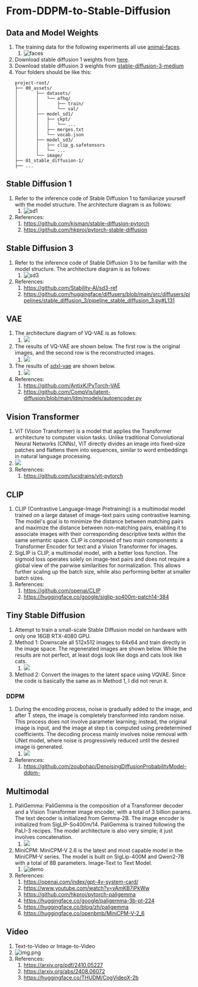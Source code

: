 # From-DDPM-to-Stable-Diffusion

## Data and Model Weights

1. The training data for the following experiments all
   use [animal-faces](https://www.kaggle.com/datasets/andrewmvd/animal-faces).
    1. ![faces](00_assets/image/animal_faces.jpg)
2. Download stable diffusion 1 weights
   from [here](https://huggingface.co/jinseokim/stable-diffusion-pytorch-data/resolve/main/data.v20221029.tar).
3. Download stable diffusion 3 weights
   from [stable-diffusion-3-medium](https://huggingface.co/stabilityai/stable-diffusion-3-medium)
4. Your folders should be like this:
   ```plaintext
   project-root/
   ├── 00_assets/
   │       ├── datasets/
   │       │   └── afhq/
   │       │       ├── train/
   │       │       └── val/
   │       ├── model_sd1/
   │       │   ├── ckpt/
   │       │   │   └── ...
   │       │   ├── merges.txt
   │       │   └── vocab.json
   │       ├── model_sd3/
   │       │   ├── clip_g.safetensors
   │       │   └── ...
   │       └── image/
   ├── 01_stable_diffusion-1/
   ├── ...
   ```

## Stable Diffusion 1

1. Refer to the inference code of Stable Diffusion 1 to familiarize yourself with the model structure. The architecture
   diagram is as follows:
    1. ![sd1](00_assets/image/sd1.png)
2. References:
    1. https://github.com/kjsman/stable-diffusion-pytorch
    2. https://github.com/hkproj/pytorch-stable-diffusion

## Stable Diffusion 3

1. Refer to the inference code of Stable Diffusion 3 to be familiar with the model structure. The architecture diagram
   is as follows:
    1. ![sd3](00_assets/image/sd3.png)
2. References:
    1. https://github.com/Stability-AI/sd3-ref
    2. https://github.com/huggingface/diffusers/blob/main/src/diffusers/pipelines/stable_diffusion_3/pipeline_stable_diffusion_3.py#L131

## VAE

1. The architecture diagram of VQ-VAE is as follows:
    1. ![](00_assets/image/vq-vae.png)
2. The results of VQ-VAE are shown below. The first row is the original images, and the second row is the
   reconstructed images.
    1. ![](00_assets/image/animal_faces_vqvae.png)
3. The results of [sdxl-vae](https://huggingface.co/stabilityai/sdxl-vae) are shown below.
    1. ![](00_assets/image/animal_faces_sdxl_vae.png)
4. References:
    1. https://github.com/AntixK/PyTorch-VAE
    2. https://github.com/CompVis/latent-diffusion/blob/main/ldm/models/autoencoder.py

## Vision Transformer

1. ViT (Vision Transformer) is a model that applies the Transformer architecture to computer vision tasks. Unlike
   traditional Convolutional Neural Networks (CNNs), ViT directly divides an image into fixed-size patches and flattens
   them into sequences, similar to word embeddings in natural language processing.
2. ![](00_assets/image/vit.gif)
3. References:
    1. https://github.com/lucidrains/vit-pytorch

## CLIP

1. CLIP (Contrastive Language-Image Pretraining) is a multimodal model trained on a large dataset of image-text pairs
   using contrastive learning. The model's goal is to minimize the distance between matching pairs and maximize the
   distance between non-matching pairs, enabling it to associate images with their corresponding descriptive texts
   within the same semantic space. CLIP is composed of two main components: a Transformer Encoder for text and a Vision
   Transformer for images.
2. SigLIP is CLIP, a multimodal model, with a better loss function. The sigmoid loss operates solely on image-text pairs
   and does not require a global view of the pairwise similarities for normalization. This allows further scaling up the
   batch size, while also performing better at smaller batch sizes.
3. References:
    1. https://github.com/openai/CLIP
    2. https://huggingface.co/google/siglip-so400m-patch14-384



## Tiny Stable Diffusion

1. Attempt to train a small-scale Stable Diffusion model on hardware with only one 16GB RTX-4080 GPU.
2. Method 1: Downscale all 512x512 images to 64x64 and train directly in the image space. The regenerated images are
   shown below. While the results are not perfect, at least dogs look like dogs and cats look like cats.
    1. ![](00_assets/image/animal_faces_direct_gen.png)
3. Method 2: Convert the images to the latent space using VQVAE. Since the code is basically the same as in Method 1, I
   did not rerun it.

### DDPM

1. During the encoding process, noise is gradually added to the image, and after T steps, the image is completely
   transformed into random noise. This process does not involve parameter learning; instead, the original image is
   input, and the image at step t is computed using predetermined coefficients. The decoding process mainly involves
   noise removal with UNet model, where noise is progressively reduced until the desired image is generated.
    1. ![](00_assets/image/ddpm.png)
2. References:
    1. https://github.com/zoubohao/DenoisingDiffusionProbabilityModel-ddpm-

## Multimodal

1. PaliGemma: PaliGemma is the composition of a Transformer decoder and a Vision Transformer image encoder, with a total
   of 3 billion params. The text decoder is initialized from Gemma-2B. The image encoder is initialized from
   SigLIP-So400m/14. PaliGemma is trained following the PaLI-3 recipes. The model architecture is also very simple; it
   just involves concatenation.
    1. ![](00_assets/image/paligemma_arch.png)
2. MiniCPM: MiniCPM-V 2.6 is the latest and most capable model in the MiniCPM-V series. The model is built on
   SigLip-400M and Qwen2-7B with a total of 8B parameters. Image-Text to Text Model.
   1. ![demo](00_assets/image/demo.png)
3. References:
    1. https://openai.com/index/gpt-4v-system-card/
    2. https://www.youtube.com/watch?v=vAmKB7iPkWw
    3. https://github.com/hkproj/pytorch-paligemma
    4. https://huggingface.co/google/paligemma-3b-pt-224
    5. https://huggingface.co/blog/zh/paligemma
    6. https://huggingface.co/openbmb/MiniCPM-V-2_6

## Video

1. Text-to-Video or Image-to-Video
2. ![img.png](00_assets/videos.png)
3. References:
   1. https://arxiv.org/pdf/2410.05227
   2. https://arxiv.org/abs/2408.06072
   3. https://huggingface.co/THUDM/CogVideoX-2b
